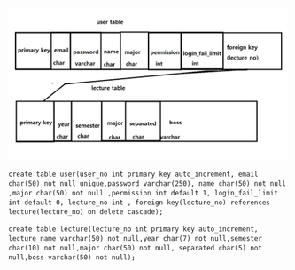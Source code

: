![dbimage](https://github.com/Ewha-Project-T/backend/blob/main/user%20table.png?raw=true)


```create table user(user_no int primary key auto_increment, email char(50) not null unique,password varchar(250), name char(50) not null ,major char(50) not null ,permission int default 1, login_fail_limit int default 0, lecture_no int , foreign key(lecture_no) references lecture(lecture_no) on delete cascade);```


```create table lecture(lecture_no int primary key auto_increment, lecture_name varchar(50) not null,year char(7) not null,semester char(10) not null,major char(50) not null, separated char(5) not null,boss varchar(50) not null);```
